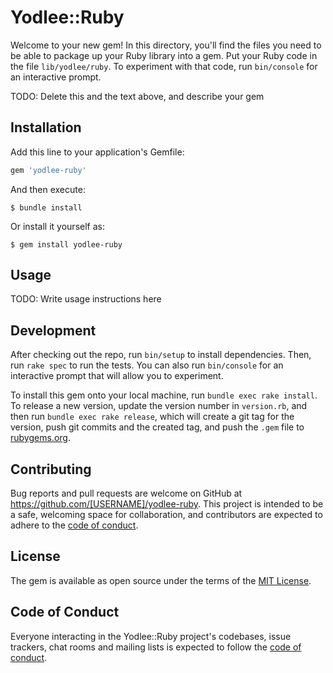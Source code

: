 # Yodlee::Ruby

Welcome to your new gem! In this directory, you'll find the files you need to be able to package up your Ruby library into a gem. Put your Ruby code in the file `lib/yodlee/ruby`. To experiment with that code, run `bin/console` for an interactive prompt.

TODO: Delete this and the text above, and describe your gem

## Installation

Add this line to your application's Gemfile:

```ruby
gem 'yodlee-ruby'
```

And then execute:

    $ bundle install

Or install it yourself as:

    $ gem install yodlee-ruby

## Usage

TODO: Write usage instructions here

## Development

After checking out the repo, run `bin/setup` to install dependencies. Then, run `rake spec` to run the tests. You can also run `bin/console` for an interactive prompt that will allow you to experiment.

To install this gem onto your local machine, run `bundle exec rake install`. To release a new version, update the version number in `version.rb`, and then run `bundle exec rake release`, which will create a git tag for the version, push git commits and the created tag, and push the `.gem` file to [rubygems.org](https://rubygems.org).

## Contributing

Bug reports and pull requests are welcome on GitHub at https://github.com/[USERNAME]/yodlee-ruby. This project is intended to be a safe, welcoming space for collaboration, and contributors are expected to adhere to the [code of conduct](https://github.com/[USERNAME]/yodlee-ruby/blob/master/CODE_OF_CONDUCT.md).

## License

The gem is available as open source under the terms of the [MIT License](https://opensource.org/licenses/MIT).

## Code of Conduct

Everyone interacting in the Yodlee::Ruby project's codebases, issue trackers, chat rooms and mailing lists is expected to follow the [code of conduct](https://github.com/[USERNAME]/yodlee-ruby/blob/master/CODE_OF_CONDUCT.md).
